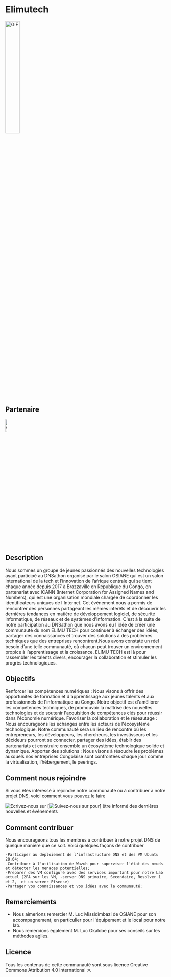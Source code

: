 # Elimutech
 <img align="center" width="30%" alt="GIF" src="https://user-images.githubusercontent.com/140571749/257532390-9c1dc640-b1fe-4fb8-83d0-44067b9a58a9.png"/>
 
## Partenaire
 <img align="center" width="10%" alt="GIF" src="https://user-images.githubusercontent.com/140571749/257671926-65f8d186-4857-4d8e-8605-52353c169666.png"/>
 
## Description

<p>
Nous sommes un groupe de jeunes passionnés des nouvelles technologies ayant participé au DNSathon organisé par le salon OSIANE qui est un salon international de la tech et l’innovation de l’afrique centrale qui se tient chaque année depuis 2017 à Brazzaville en République du Congo, en partenariat avec ICANN (Internet Corporation for Assigned Names  and Numbers), qui est une organisation mondiale chargée de coordonner les identificateurs uniques de l'Internet. Cet événement nous a permis de rencontrer des personnes partageant les mêmes intérêts et de découvrir les dernières tendances en matière de développement logiciel, de sécurité informatique, de réseaux et de systèmes d'information.
C'est à la suite de notre participation au DNSathon que nous avons eu l'idée de créer une communauté du nom ELIMU TECH pour continuer à échanger des idées, partager des connaissances et trouver des solutions à des problèmes techniques que des entreprises rencontrent.Nous avons constaté un réel besoin d’une telle communauté, où chacun peut trouver un environnement propice à l’apprentissage et la croissance. ELIMU TECH est là pour rassembler les talents divers, encourager la collaboration et stimuler les progrès technologiques.
</p>
 
## Objectifs

Renforcer les compétences numériques : Nous visons à offrir des opportunités de formation et d'apprentissage aux jeunes talents et aux professionnels de l'informatique au Congo. Notre objectif est d'améliorer les compétences techniques, de promouvoir la maîtrise des nouvelles technologies et de soutenir l'acquisition de compétences clés pour réussir dans l'économie numérique.
Favoriser la collaboration et le réseautage : Nous encourageons les échanges entre les acteurs de l'écosystème technologique. Notre communauté sera un lieu de rencontre où les entrepreneurs, les développeurs, les chercheurs, les investisseurs et les décideurs pourront se connecter, partager des idées, établir des partenariats et construire ensemble un écosystème technologique solide et dynamique.
Apporter des solutions : Nous visons à résoudre les problèmes auxquels nos entreprises Congolaise sont confrontées chaque jour comme la virtualisation, l’hébergement, le peerings.


## Comment nous rejoindre

Si vous êtes intéressé à rejoindre notre communauté ou à contribuer à notre projet DNS, voici comment vous pouvez le faire

   ![  Ecrivez-nous sur](https://elimutechcongo@gmail.com)
  [![Suivez-nous sur pour](https://www.facebook.com/100095236926078/posts/pfbid02a3HUvsCtBokcyxZoWsRCiZuPSfgQxrDX5hXA8BXTfwMhri3XKY1vLtpx7dZShQ1Rl/?mibextid=cr9u03)] être informé des dernières nouvelles et événements

## Comment contribuer

Nous encourageons tous les membres à contribuer à notre projet DNS de quelque manière que ce soit. Voici quelques façons de contribuer

    -Participer au déploiement de l'infrastructure DNS et des VM Ubuntu 20.04;
    -Contribuer à l'utilisation de Wazuh pour superviser l'état des nœuds et détecter les menaces potentielles;
    -Preparer des VM configuré avec des services important pour notre Lab actuel (2FA sur les VM, -server DNS primaire, Secondaire, Resolver 1 et 2,  et un server Pfsense)
    -Partager vos connaissances et vos idées avec la communauté;

## Remerciements

- Nous aimerions remercier M. Luc Missidimbazi de OSIANE pour son accompagnement, en particulier pour l'équipement et le local pour notre lab.
- Nous remercions également M. Luc Okalobe pour ses conseils sur les méthodes agiles.

## Licence

Tous les contenus de cette communauté sont sous licence Creative Commons Attribution 4.0 International ↗.
